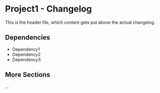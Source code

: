 # Project1 - Changelog

This is the header file, which content gets put above the actual changelog.

## Dependencies

* Dependency1
* Dependency2
* Dependency3

## More Sections

...

<!--- The actual changelog will be generated beyond this line 

## Unreleased
...

-->